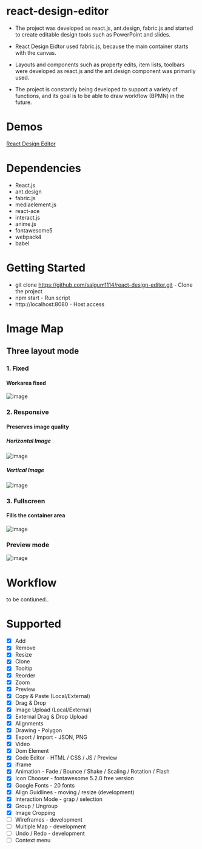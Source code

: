 # react-design-editor
- The project was developed as react.js, ant.design, fabric.js and started to create editable design tools such as PowerPoint and slides.

- React Design Eidtor used fabric.js, because the main container starts with the canvas.

- Layouts and components such as property edits, item lists, toolbars were developed as react.js and the ant.design component was primarily used.

- The project is constantly being developed to support a variety of functions, and its goal is to be able to draw workflow (BPMN) in the future.

# Demos
[React Design Editor](https://salgum1114.github.io/react-design-editor/)

# Dependencies
- React.js
- ant.design
- fabric.js
- mediaelement.js
- react-ace
- interact.js
- anime.js
- fontawesome5
- webpack4
- babel

# Getting Started
- git clone https://github.com/salgum1114/react-design-editor.git - Clone the project
- npm start - Run script
- http://localhost:8080 - Host access

# Image Map
## Three layout mode
### 1. Fixed
#### Workarea fixed

![image](https://user-images.githubusercontent.com/19975642/45008644-cdae1900-b03e-11e8-84bb-a1742a03f6f0.PNG)

### 2. Responsive
#### Preserves image quality
##### Horizontal Image
![image](https://user-images.githubusercontent.com/19975642/45008653-d30b6380-b03e-11e8-91d1-b3944fa798be.PNG)

##### Vertical Image
![image](https://user-images.githubusercontent.com/19975642/45008654-d3a3fa00-b03e-11e8-9e9d-5ed644539b3e.PNG)

### 3. Fullscreen
#### Fills the container area

![image](https://user-images.githubusercontent.com/19975642/45008657-d4d52700-b03e-11e8-8f6f-6b5ac3bcafb0.PNG)

### Preview mode

![image](https://user-images.githubusercontent.com/19975642/45008659-d6065400-b03e-11e8-9eb6-92ea6fbbfd6e.PNG)

# Workflow
to be contiuned..

# Supported
- [x] Add
- [x] Remove
- [x] Resize
- [x] Clone
- [x] Tooltip
- [x] Reorder
- [x] Zoom
- [x] Preview
- [x] Copy & Paste (Local/External)
- [x] Drag & Drop
- [x] Image Upload (Local/External)
- [x] External Drag & Drop Upload
- [x] Alignments
- [x] Drawing - Polygon
- [x] Export / Import - JSON, PNG
- [x] Video
- [x] Dom Element
- [x] Code Editor - HTML / CSS / JS / Preview
- [x] iframe
- [x] Animation - Fade / Bounce / Shake / Scaling / Rotation / Flash
- [x] Icon Chooser - fontawesome 5.2.0 free version
- [x] Google Fonts - 20 fonts
- [x] Align Guidlines - moving / resize (development)
- [x] Interaction Mode - grap / selection
- [x] Group / Ungroup
- [x] Image Cropping
- [ ] Wireframes - development
- [ ] Multiple Map - development
- [ ] Undo / Redo - development
- [ ] Context menu
